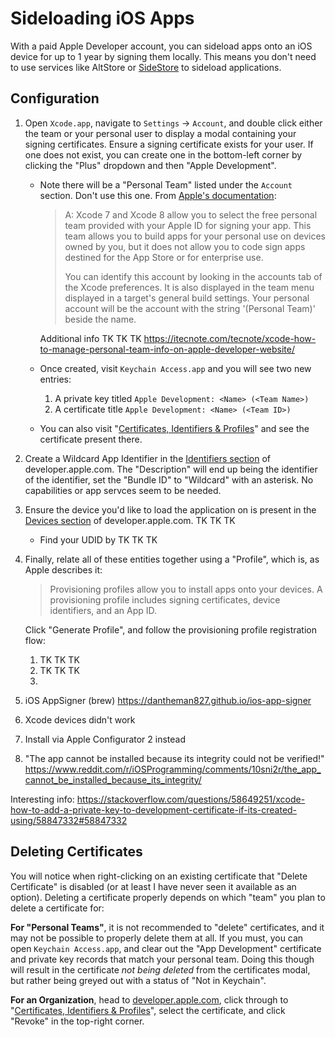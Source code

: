 # Sideloading iOS Apps

With a paid Apple Developer account, you can sideload apps onto an iOS device for up to 1 year by signing them locally. This means you don't need to use services like AltStore or [SideStore][2] to sideload applications.

## Configuration

1. Open `Xcode.app`, navigate to `Settings` → `Account`, and double click either the team or your personal user to display a modal containing your signing certificates. Ensure a signing certificate exists for your user. If one does not exist, you can create one in the bottom-left corner by clicking the "Plus" dropdown and then "Apple Development".

   * Note there will be a "Personal Team" listed under the `Account` section. Don't use this one. From [Apple's documentation][3]:

        > A: Xcode 7 and Xcode 8 allow you to select the free personal team provided with your Apple ID for signing your app. This team allows you to build apps for your personal use on devices owned by you, but it does not allow you to code sign apps destined for the App Store or for enterprise use.
        > 
        > You can identify this account by looking in the accounts tab of the Xcode preferences. It is also displayed in the team menu displayed in a target's general build settings. Your personal account will be the account with the string '(Personal Team)' beside the name.

        Additional info TK TK TK https://itecnote.com/tecnote/xcode-how-to-manage-personal-team-info-on-apple-developer-website/

    * Once created, visit `Keychain Access.app` and you will see two new entries:
        1. A private key titled `Apple Development: <Name> (<Team Name>)`
        2. A certificate title `Apple Development: <Name> (<Team ID>)`
   
    * You can also visit "[Certificates, Identifiers & Profiles][5]" and see the certificate present there.
   
2. Create a Wildcard App Identifier in the [Identifiers section][6] of developer.apple.com. The "Description" will end up being the identifier of the identifier, set the "Bundle ID" to "Wildcard" with an asterisk. No capabilities or app servces seem to be needed.

3. Ensure the device you'd like to load the application on is present in the [Devices section][7] of developer.apple.com. TK TK TK

    * Find your UDID by TK TK TK

4. Finally, relate all of these entities together using a "Profile", which is, as Apple describes it: 

    > Provisioning profiles allow you to install apps onto your devices. A provisioning profile includes signing certificates, device identifiers, and an App ID.

    Click "Generate Profile", and follow the provisioning profile registration flow:

    1. TK TK TK
   2. TK TK TK
   3. 

5. iOS AppSigner (brew) https://dantheman827.github.io/ios-app-signer
6. Xcode devices didn't work 
7. Install via Apple Configurator 2 instead
8. "The app cannot be installed because its integrity could not be verified!" https://www.reddit.com/r/iOSProgramming/comments/10sni2r/the_app_cannot_be_installed_because_its_integrity/

Interesting info: https://stackoverflow.com/questions/58649251/xcode-how-to-add-a-private-key-to-development-certificate-if-its-created-using/58847332#58847332

## Deleting Certificates

You will notice when right-clicking on an existing certificate that "Delete Certificate" is disabled (or at least I have never seen it available as an option). Deleting a certificate properly depends on which "team" you plan to delete a certificate for:

**For "Personal Teams"**, it is not recommended to "delete" certificates, and it may not be possible to properly delete them at all. If you must, you can open `Keychain Access.app`, and clear out the "App Development" certificate and private key records that match your personal team. Doing this though will result in the certificate _not being deleted_ from the certificates modal, but rather being greyed out with a status of "Not in Keychain".

**For an Organization**, head to [developer.apple.com][4], click through to "[Certificates, Identifiers & Profiles][5]", select the certificate, and click "Revoke" in the top-right corner.

[1]: https://github.com/altstoreio/AltStore
[2]: https://sidestore.io
[3]: https://developer.apple.com/library/archive/qa/qa1915/_index.html
[4]: https://developer.apple.com
[5]: https://developer.apple.com/account/resources/certificates/list
[6]: https://developer.apple.com/account/resources/identifiers/list
[7]: https://developer.apple.com/account/resources/devices/list